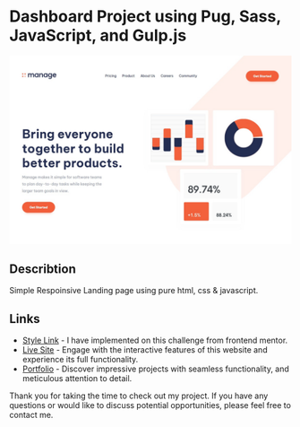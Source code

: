 # Dashboard Project using Pug, Sass, JavaScript, and Gulp.js

![Project Cover Image](cover.jpg)

## Describtion

Simple Respoinsive Landing page using pure html, css & javascript.

## Links

- [Style Link](https://www.frontendmentor.io/challenges/manage-landing-page-SLXqC6P5) - I have implemented on this challenge from frontend mentor.
- [Live Site](https://mohammed-beltagy.github.io/Manage-landing-page/) - Engage with the interactive features of this website and experience its full functionality.
- [Portfolio](https://beltagy.netlify.app) - Discover impressive projects with seamless functionality, and meticulous attention to detail.

Thank you for taking the time to check out my project. If you have any questions or would like to discuss potential opportunities, please feel free to contact me.
